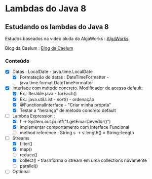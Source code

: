 # Lambdas do Java 8
## Estudando os lambdas do Java 8
Estudos baseados na video aluda da AlgaWorks : [AlgaWorks](http://blog.algaworks.com/introducao-ao-lambda-do-java-8/)

Blog da Caelum : [Blog da Caelum](http://blog.caelum.com.br/o-minimo-que-voce-deve-saber-de-java-8/)

### Conteúdo

- [x] Datas : LocalDate - java.time.LocalDate
     - [x] Formatação de datas : DateTimeFormatter -  java.time.format.DateTimeFormatter
- [x] Interface com método concreto. Modificador de acesso default: 
     - [x] Ex.: Iterable.java  - forEach()
     - [x] Ex.: java.util.List - sort() - ordenação
     - [x] @FunctionalInterface - "Criar minha própria" 
     - [x] Testar a "herança" de método concreto default
- [ ] Lambda Expression : 
     - [x] f -> System.out.printf("f.getEmailDevedor()")
     - [x] implementar comportamento com Interface Funcional
     - [ ] method reference : String s -> s.length() = String::length
- [ ] Streams
	 - [x] filter()
	 - [x] map()
	 - [ ] reduce()
	 - [x] collect() - trasnforma o stream em uma collections novamente
	 - [ ] parallel()
- [ ] Optional
